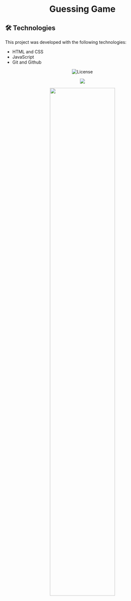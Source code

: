 <h1 align="center">Guessing Game</h1>

## 🛠️ Technologies
This project was developed with the following technologies:
- HTML and CSS
- JavaScript
- Git and Github

<p align="center">
  <img alt="License" src="https://img.shields.io/static/v1?label=license&message=MIT&color=49AA26&labelColor=000000">
</p>

<p align="center">
<img src="https://i.imgur.com/BxfmBVG.png">
</p>
<p align="center">
<img src="https://i.imgur.com/YNtYbEl.png" alt="" width="65%">
</p>
